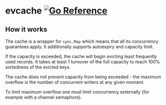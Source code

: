 # evcache [![Go Reference](https://pkg.go.dev/badge/github.com/mgnsk/evcache.svg)](https://pkg.go.dev/github.com/mgnsk/evcache)

## How it works

The cache is a wrapper for `sync.Map` which means that all its concurrency guarantees apply.
It additionally supports autoexpiry and capacity limit.

If the capacity is exceeded, the cache will begin evicting least frequently used records.
It takes at least 1 turnover of the full capacity to reach 100% sortedness of the evicted keys.

The cache does not prevent capacity from being exceeded - the maximum overflow
is the number of concurrent writers at any given moment.

To limit maximum overflow one must limit concurrency externally (for example with a channel semaphore).
